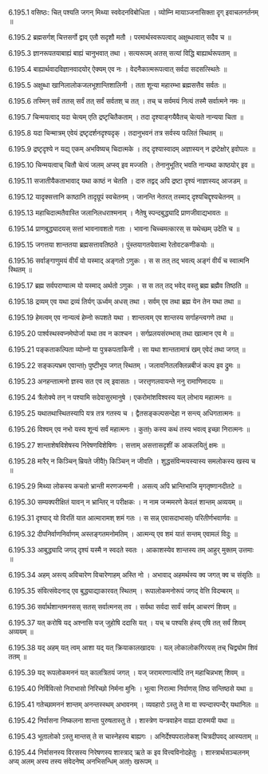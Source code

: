 6.195.1
वसिष्ठः:
चित् पश्यति जगन् मिथ्या स्ववेदनविबोधिता ।
व्योम्नि मायाञ्जनासिक्ता दृग् इवाचलनर्तनम् ॥


6.195.2
ब्रह्मसर्गश् चित्तसर्गो द्वाव् एतौ सदृशौ मतौ ।
परमार्थस्वरूपत्वाद् अक्षुब्धत्वात् सदैव च ॥


6.195.3
ज्ञानरूपतयाबाह्यं बाह्यं चानुभवात् तथा ।
सत्यरूपम् अतस् सत्यां विद्धि बाह्यार्थरूपताम् ॥


6.195.4
बाह्यार्थवादविज्ञानवादयोर् ऐक्यम् एव नः ।
वेदनैकात्मरूपत्वात् सर्वदा सदसत्स्थितेः ॥


6.195.5
अक्षुब्धा खानिलालोकजलभूशान्तिशालिनी ।
तता शून्या महारम्भा ब्रह्मसत्तैव सर्वतः ॥


6.195.6
तस्मिन् सर्वं ततस् सर्वं तत् सर्वं सर्वतश् च तत् ।
तच् च सर्वमयं नित्यं तस्मै सर्वात्मने नमः ॥


6.195.7
चिन्मयत्वाद् यदा चेत्यम् एति द्रष्टृचितैकताम् ।
तदा दृश्याङ्गयैवैतच् चेत्यते नान्यया चिता ॥


6.195.8
यदा चिन्मात्रम् एवेयं द्रष्टृदर्शनदृश्यदृक् ।
तदानुभवनं तत्र सर्वस्य फलितं स्थितम् ॥


6.195.9
द्रष्टृदृश्ये न यद्य् एकम् अभविष्यच् चिदात्मके ।
तद् दृश्यास्वादम् अज्ञास्यन् न द्रष्टेक्षोर् इवोपलः ॥


6.195.10
चिन्मयत्वाच् चितौ चेत्यं जलम् अप्स्व् इव मज्जति ।
तेनानुभूतिर् भवति नान्यथा काष्ठयोर् इव ॥


6.195.11
सजातीयैकताभावाद् यथा काष्ठं न चेतति ।
दारु तद्वद् अपि द्रष्टा दृश्यं नाज्ञास्यद् आजडम् ॥


6.195.12
यादृक्सत्तानि काष्ठानि तादृग्रूपं स्वचेतनम् ।
जानन्ति नेतरत् तस्माद् दृश्यचिद्दृश्यचेतनम् ॥


6.195.13
महाचिदात्मतैवास्ति जलानिलधराश्मनाम् ।
नैतेषु स्पन्दबुद्ध्यादि प्राणजीवाद्यभावतः ॥


6.195.14
प्राणबुद्ध्यादयस् सत्तां भावनावशतो गताः ।
भावना चिच्चमत्कारस् स यथेच्छम् उदेति च ॥


6.195.15
जगत्तया शान्ततया ब्रह्मसत्तावतिष्ठते ।
पुंस्तयागतयेवात्मा रेतोवटकणीकयोः ॥


6.195.16
सर्वाङ्गाणुमयं वीर्यं यो यस्माद् अङ्गतो ऽणुकः ।
स स तत् तद् भवत्य् अङ्गं वीर्यं च स्वात्मनि स्थितम् ॥


6.195.17
ब्रह्म सर्वपराण्वात्म यो यस्माद् अर्थतो ऽणुकः ।
स स तत् तद् भवेद् वस्तु ब्रह्म ब्रह्मैव तिष्ठति ॥


6.195.18
द्रव्यम् एव यथा द्रव्यं तिर्यग् ऊर्ध्वम् अधस् तथा ।
सर्वम् एव तथा ब्रह्म येन तेन यथा तथा ॥


6.195.19
हेमत्वम् एव नान्यत्वं हेम्नो रूपशते यथा ।
शान्तत्वम् एव शान्तस्य सर्गाहन्त्वगणे तथा ॥


6.195.20
पार्श्वस्थस्वप्नमेघोर्जा यथा तव न काश्चन ।
सर्गप्रलयसंरम्भास् तथा खात्मान एव मे ॥


6.195.21
पङ्कताकल्पिता व्योम्नो या पुत्रकपताकिनी ।
सा यथा शान्ततामात्रं खम् एवेदं तथा जगत् ॥


6.195.22
सङ्कल्पभ्रम एवान्तḫ पुष्टीभूय जगत् स्थितम् ।
जलावनितलक्लिन्नबीजं कल्प इव द्रुमः ॥


6.195.23
अनहन्तात्मनो ज्ञस्य सत एव त्व् इवासतः ।
जरत्तृणलवायन्ते ननु रामाणिमादयः ॥


6.195.24
त्रैलोक्ये तन् न पश्यामि सदेवासुरमानुषे ।
एकरोमांशविश्वस्य यल् लोभाय महात्मनः ॥


6.195.25
यथातथास्थितस्यापि यत्र तत्र गतस्य च ।
द्वैतसङ्कल्पसन्देहा न सन्त्य् अधिगतात्मनः ॥


6.195.26
विश्वम् एव नभो यस्य शून्यं सर्वं महात्मनः ।
कुतẖ कस्य कथं तस्य भवत्व् इच्छा निरात्मनः ॥


6.195.27
शान्ताशेषविशेषस्य निरेषणविशेषिणः ।
सत्ताम् असत्तासदृशीं क आकलयितुं क्षमः ॥


6.195.28
मारैर् न किञ्चिन् म्रियते जीवैẖ किञ्चिन् न जीवति ।
शुद्धसंविन्मयस्यास्य समलोकस्य खस्य च ॥


6.195.29
मिथ्या लोकस्य कचतो भ्रान्ती मरणजन्मनी ।
असत्य् अपि भ्रान्तिभाजि मृगतृष्णानदीतटे ॥


6.195.30
सम्यक्परीक्षितं यावन् न भ्रान्तिर् न परीक्षकः ।
न नाम जन्ममरणे केवलं शान्तम् अव्ययम् ॥


6.195.31
दृश्याद् यो विरतिं यात आत्मारामश् शमं गतः ।
स सन्न् एवासदाभासḫ परितीर्णभवार्णवः ॥


6.195.32
दीपनिर्वाणनिर्वाणम् अस्तङ्गतमनोमतिम् ।
आत्मन्य् एव शमं यातं सन्तम् एवामलं विदुः ॥


6.195.33
आबुद्ध्यादि जगद् दृश्यं यस्मै न स्वदते स्वतः ।
आकाशस्येव शान्तस्य तम् आहुर् मुक्तम् उत्तमाः ॥


6.195.34
अहम् अस्त्य् अविचारेण विचारेणाहम् अस्ति नो ।
अभावाद् अहमर्थस्य क्व जगत् क्व च संसृतिः ॥


6.195.35
संवित्संवेदनाद् एव बुद्ध्याद्याकारवत् स्थितम् ।
रूपालोकमनोरूपं जगद् वेत्ति विदम्बरम् ॥


6.195.36
सर्वार्थशान्तमनसस् सतस् सर्वात्मनस् तव ।
सर्वथा सर्वदा सार्वं सर्वम् आचरणं शिवम् ॥


6.195.37
यत् करोषि यद् अश्नासि यज् जुहोषि ददासि यत् ।
यच् च पश्यसि हंस्य् एषि तत् सर्वं शिवम् अव्ययम् ॥


6.195.38
यद् अहम् यत् त्वम् आशा यद् यत् क्रियाकालखादयः ।
यल् लोकालोकगिरयस् तच् चिद्व्योम शिवं ततम् ॥


6.195.39
यद् रूपलोकमननं यत् कालत्रितयं जगत् ।
यज् जरामरणार्त्यादि तन् महाचिन्नभश् शिवम् ॥


6.195.40
निर्विवित्सो निराभासो निरिच्छो निर्मना मुनिः ।
भूत्वा निरात्मा निर्वाणस् तिष्ठ सन्तिष्ठसे यथा ॥


6.195.41
गतेच्छामननं शान्तम् अनन्तस्स्थम् अभावनम् ।
व्यवहारो ऽस्तु ते मा वा स्पन्दास्पन्दैर् यथानिलः ॥


6.195.42
निर्वासना निष्कलना शान्ता पुरुषतास्तु ते ।
शास्त्रेण यन्त्रवाहेन वाह्या दारुमयी यथा ॥


6.195.43
भूतालोको ऽस्तु मान्तस् ते स चास्नेहस्य बाह्यगः ।
अनिर्देश्यपरालोकश् चित्रदीपवद् आस्यताम् ॥


6.195.44
निर्वासनस्य विरसस्य निरेषणस्य शास्त्राद् ऋते क इव वित्त्वविनोदहेतुः ।
शास्त्रार्थसञ्चलनम् अप्य् अलम् अस्य तस्य संवेदनेष्व् अनभिसन्धिम् अतẖ खरूपम् ॥

